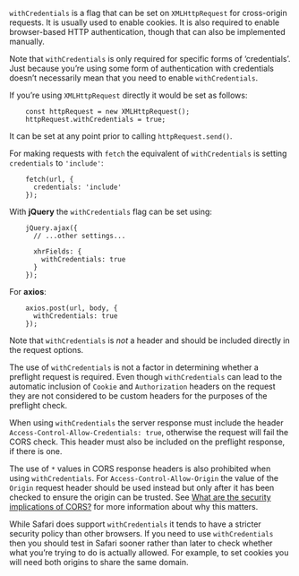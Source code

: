 `withCredentials` is a flag that can be set on `XMLHttpRequest` for cross-origin requests. It is usually used to enable cookies. It is also required to enable browser-based HTTP authentication, though that can also be implemented manually.

Note that `withCredentials` is only required for specific forms of ‘credentials’. Just because you’re using some form of authentication with credentials doesn’t necessarily mean that you need to enable `withCredentials`.

If you’re using `XMLHttpRequest` directly it would be set as follows:

```
    const httpRequest = new XMLHttpRequest();
    httpRequest.withCredentials = true;
```

It can be set at any point prior to calling `httpRequest.send()`.

For making requests with `fetch` the equivalent of `withCredentials` is setting `credentials` to `'include'`:

```
    fetch(url, {
      credentials: 'include'
    });
```

With **jQuery** the `withCredentials` flag can be set using:

```
    jQuery.ajax({
      // ...other settings...

      xhrFields: {
        withCredentials: true
      }
    });
```

For **axios**:

```
    axios.post(url, body, {
      withCredentials: true
    });
```

Note that `withCredentials` is _not_ a header and should be included directly in the request options.

The use of `withCredentials` is not a factor in determining whether a preflight request is required. Even though `withCredentials` can lead to the automatic inclusion of `Cookie` and `Authorization` headers on the request they are not considered to be custom headers for the purposes of the preflight check.

When using `withCredentials` the server response must include the header `Access-Control-Allow-Credentials: true`, otherwise the request will fail the CORS check. This header must also be included on the preflight response, if there is one.

The use of `*` values in CORS response headers is also prohibited when using `withCredentials`. For `Access-Control-Allow-Origin` the value of the `Origin` request header should be used instead but only after it has been checked to ensure the origin can be trusted. See [What are the security implications of CORS?](/faq#ffcc) for more information about why this matters.

While Safari does support `withCredentials` it tends to have a stricter security policy than other browsers. If you need to use `withCredentials` then you should test in Safari sooner rather than later to check whether what you’re trying to do is actually allowed. For example, to set cookies you will need both origins to share the same domain.
